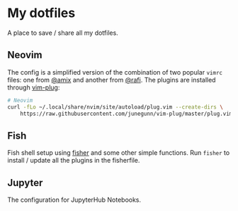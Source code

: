 # My dotfiles
A place to save / share all my dotfiles.

## Neovim
The config is a simplified version of the combination of two popular `vimrc` files: one from [@amix](https://github.com/amix/vimrc) and another from [@rafi](https://github.com/rafi/vim-config). The plugins are installed through [vim-plug](https://github.com/junegunn/vim-plug):

```bash
# Neovim
curl -fLo ~/.local/share/nvim/site/autoload/plug.vim --create-dirs \
    https://raw.githubusercontent.com/junegunn/vim-plug/master/plug.vim
```

## Fish
Fish shell setup using [fisher](https://github.com/jorgebucaran/fisher) and some other simple functions. Run `fisher` to install / update all the plugins in the fisherfile.

## Jupyter
The configuration for JupyterHub Notebooks.

